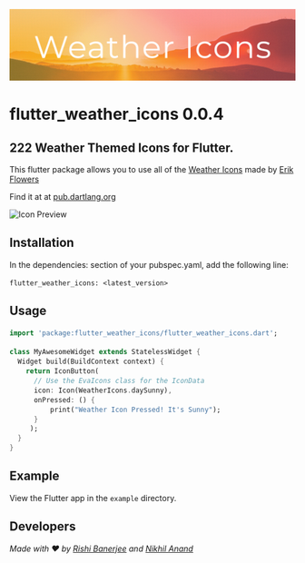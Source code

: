 ![header](github_assets/header.jpg)
# flutter_weather_icons 0.0.4

## 222 Weather Themed Icons for Flutter.

This flutter package allows you to use all of the [Weather Icons](https://raw.githubusercontent.com/erikflowers/weather-icons) made by [Erik Flowers](https://github.com/erikflowers)

Find it at at [pub.dartlang.org](https://pub.dev/packages/flutter_weather_icons)

![Icon Preview](http://i.imgur.com/XmZW2q3.png)

## Installation

In the dependencies: section of your pubspec.yaml, add the following line:

`flutter_weather_icons: <latest_version>`

## Usage

```dart
import 'package:flutter_weather_icons/flutter_weather_icons.dart';

class MyAwesomeWidget extends StatelessWidget {
  Widget build(BuildContext context) {
    return IconButton(
      // Use the EvaIcons class for the IconData
      icon: Icon(WeatherIcons.daySunny),
      onPressed: () { 
          print("Weather Icon Pressed! It's Sunny"); 
      }
     );
  }
}
```

## Example

View the Flutter app in the `example` directory.

## Developers

*Made with ❤️ by [Rishi Banerjee](https://github.com/rshrc) and [Nikhil Anand](https://github.com/muj-programmer)*


